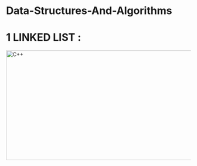 # Data-Structures-And-Algorithms
# 1 LINKED LIST :
<img src="https://prepinsta.com/wp-content/uploads/2020/06/Types-of-Linked-Lists.webp" alt="C++" width="550" height="300">
